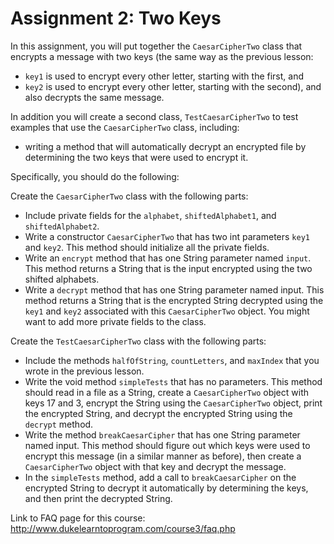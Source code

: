 # Assignment 2: Two Keys

In this assignment, you will put together the `CaesarCipherTwo` class that encrypts a message with two keys (the same way as the previous lesson:

- `key1` is used to encrypt every other letter, starting with the first, and
- `key2` is used to encrypt every other letter, starting with the second), and also decrypts the same message.

In addition you will create a second class, `TestCaesarCipherTwo` to test examples that use the `CaesarCipherTwo` class, including:

- writing a method that will automatically decrypt an encrypted file by determining the two keys that were used to encrypt it.

Specifically, you should do the following:

Create the `CaesarCipherTwo` class with the following parts:

- Include private fields for the `alphabet`, `shiftedAlphabet1`, and `shiftedAlphabet2`.
- Write a constructor `CaesarCipherTwo` that has two int parameters `key1` and `key2`. This method should initialize all the private fields.
- Write an `encrypt` method that has one String parameter named `input`. This method returns a String that is the input encrypted using the two shifted alphabets.
- Write a `decrypt` method that has one String parameter named input. This method returns a String that is the encrypted String decrypted using the `key1` and `key2` associated with this `CaesarCipherTwo` object. You might want to add more private fields to the class.

Create the `TestCaesarCipherTwo` class with the following parts:

- Include the methods `halfOfString`, `countLetters`, and `maxIndex` that you wrote in the previous lesson.
- Write the void method `simpleTests` that has no parameters. This method should read in a file as a String, create a `CaesarCipherTwo` object with keys 17 and 3, encrypt the String using the `CaesarCipherTwo` object, print the encrypted String, and decrypt the encrypted String using the `decrypt` method.
- Write the method `breakCaesarCipher` that has one String parameter named input. This method should figure out which keys were used to encrypt this message (in a similar manner as before), then create a `CaesarCipherTwo` object with that key and decrypt the message.
- In the `simpleTests` method, add a call to `breakCaesarCipher` on the encrypted String to decrypt it automatically by determining the keys, and then print the decrypted String.

Link to FAQ page for this course: http://www.dukelearntoprogram.com/course3/faq.php